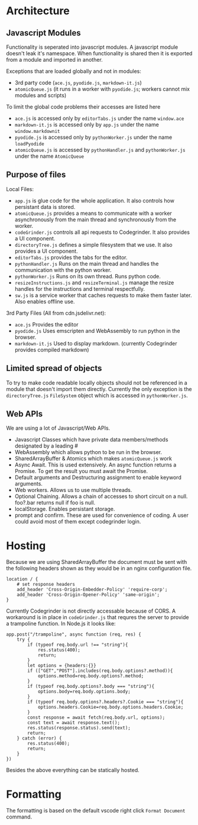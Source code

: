 # Architecture
## Javascript Modules
Functionality is seperated into javascript modules. A javascript module doesn't leak it's namespace.
When functionality is shared then it is exported from a module and imported in another.

Exceptions that are loaded globally and not in modules:
* 3rd party code (`ace.js`, `pyodide.js`, `markdown-it.js`)
* `atomicQueue.js` (it runs in a worker with `pyodide.js`; workers cannot mix modules and scripts)

To limit the global code problems their accesses are listed here
* `ace.js` is accessed only by `editorTabs.js` under the name `window.ace`
* `markdown-it.js` is accessed only by `app.js` under the name `window.markdownit`
* `pyodide.js` is accessed only by `pythonWorker.js` under the name `loadPyodide`
* `atomicQueue.js` is accessed by `pythonHandler.js` and `pythonWorker.js` under the name `AtomicQueue`
## Purpose of files
Local Files:
* `app.js` is glue code for the whole application. It also controls how persistant data is stored.
* `atomicQueue.js` provides a means to communicate with a worker asynchronously from the main thread and synchronously from the worker.
* `codeGrinder.js` controls all api requests to Codegrinder. It also provides a UI component.
* `directoryTree.js` defines a simple filesystem that we use. It also provides a UI component.
* `editorTabs.js` provides the tabs for the editor.
* `pythonHandler.js` Runs on the main thread and handles the communication with the python worker.
* `pythonWorker.js` Runs on its own thread. Runs python code.
* `resizeInstructions.js` and `resizeTerminal.js` manage the resize handles for the instructions and terminal respectfully.
* `sw.js` is a service worker that caches requests to make them faster later. Also enables offline use.

3rd Party Files (All from cdn.jsdelivr.net):
* `ace.js` Provides the editor
* `pyodide.js` Uses emscripten and WebAssembly to run python in the browser.
* `markdown-it.js` Used to display markdown. (currently Codegrinder provides compiled markdown)
## Limited spread of objects
To try to make code readable locally objects should not be referenced in a module that doesn't import them directly.
Currently the only exception is the `directoryTree.js` `FileSystem` object which is accessed in `pythonWorker.js`.
## Web APIs
We are using a lot of Javascript/Web APIs.
* Javascript Classes which have private data members/methods designated by a leading #
* WebAssembly which allows python to be run in the browser.
* SharedArrayBuffer & Atomics which makes `atomicQueue.js` work
* Async Await. This is used extensively. An async function returns a Promise. To get the result you must await the Promise.
* Default arguments and Destructuring assignment to enable keyword arguments.
* Web workers. Allows us to use multiple threads.
* Optional Chaining. Allows a chain of accesses to short circuit on a null. foo?.bar returns null if foo is null.
* localStorage. Enables persistant storage.
* prompt and confirm. These are used for convenience of coding. A user could avoid most of them except codegrinder login.
# Hosting
Because we are using SharedArrayBuffer the document must be sent with the following headers
shown as they would be in an nginx configuration file.
```
location / {
    # set response headers
    add_header 'Cross-Origin-Embedder-Policy' 'require-corp';
    add_header 'Cross-Origin-Opener-Policy' 'same-origin';
}
```
Currently Codegrinder is not directly accessable because of CORS. A workaround is in place
in `codeGrinder.js` that requres the server to provide a trampoline function. In Node.js it looks like:
```
app.post("/trampoline", async function (req, res) {
    try {
        if (typeof req.body.url !== "string"){
            res.status(400);
            return;
        }
        let options = {headers:{}}
        if (["GET","POST"].includes(req.body.options?.method)){
            options.method=req.body.options?.method;
        }
        if (typeof req.body.options?.body === "string"){
            options.body=req.body.options.body;
        }
        if (typeof req.body.options?.headers?.Cookie === "string"){
            options.headers.Cookie=req.body.options.headers.Cookie;
        }
        const response = await fetch(req.body.url, options);
        const text = await response.text();
        res.status(response.status).send(text);
        return;
    } catch (error) {
        res.status(400);
        return;
    }
})
```
Besides the above everything can be statically hosted.
# Formatting
The formatting is based on the default vscode right click `Format Document` command.